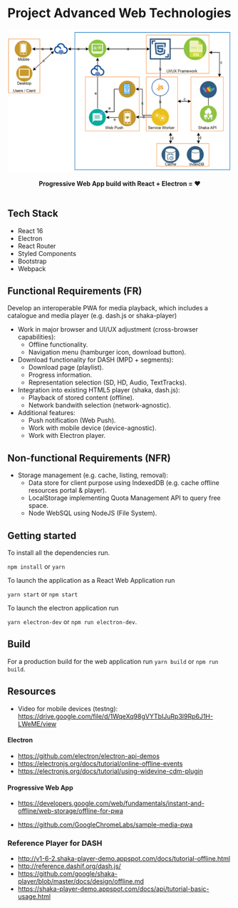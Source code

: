 # Project Advanced Web Technologies

<img src="https://github.com/azmiruddin/awt-pwa-mediaplayback/blob/master/src/assets/Simplified%20process%20PWAs1.png" alt="AWT PWA Media Playback" align="center" />

<br />
<br />

<div align="center"><strong>Progressive Web App build with React + Electron = ❤️</strong></div>
<br />


## Tech Stack

* React 16
* Electron
* React Router
* Styled Components
* Bootstrap
* Webpack

## Functional Requirements (FR)

Develop an interoperable PWA for media playback, which includes a catalogue and media player (e.g. dash.js or shaka-player)
* Work in major browser and UI/UX adjustment (cross-browser capabilities):
  * Offline functionality.
  * Navigation menu (hamburger icon, download button).  
* Download functionality for DASH (MPD + segments):
  * Download page (playlist).
  * Progress information.
  * Representation selection (SD, HD, Audio, TextTracks).
* Integration into existing HTML5 player (shaka, dash.js):
  * Playback of stored content (offline).
  * Network bandwith selection (network-agnostic).
* Additional features:
  * Push notification (Web Push).
  * Work with mobile device (device-agnostic).
  * Work with Electron player.

## Non-functional Requirements (NFR)
* Storage management (e.g. cache, listing, removal):
  * Data store for client purpose using IndexedDB (e.g. cache offline resources portal & player).
  * LocalStorage implementing Quota Management API to query free space.
  * Node WebSQL using NodeJS (File System).



## Getting started

To install all the dependencies run.

`npm install` or `yarn`

To launch the application as a React Web Application run

`yarn start` or `npm start`

To launch the electron application run

`yarn electron-dev` or `npm run electron-dev`.

## Build

For a production build for the web application run `yarn build` or `npm run build`.

## Resources

* Video for mobile devices (testng):
https://drive.google.com/file/d/1WqeXq98gVYTbIJuRp3l9Rp6J1H-LWeME/view

#### Electron

* https://github.com/electron/electron-api-demos
* https://electronjs.org/docs/tutorial/online-offline-events
* https://electronjs.org/docs/tutorial/using-widevine-cdm-plugin

#### Progressive Web App

* https://developers.google.com/web/fundamentals/instant-and-offline/web-storage/offline-for-pwa

* https://github.com/GoogleChromeLabs/sample-media-pwa

### Reference Player for DASH

* http://v1-6-2.shaka-player-demo.appspot.com/docs/tutorial-offline.html
* http://reference.dashif.org/dash.js/
* https://github.com/google/shaka-player/blob/master/docs/design/offline.md
* https://shaka-player-demo.appspot.com/docs/api/tutorial-basic-usage.html
